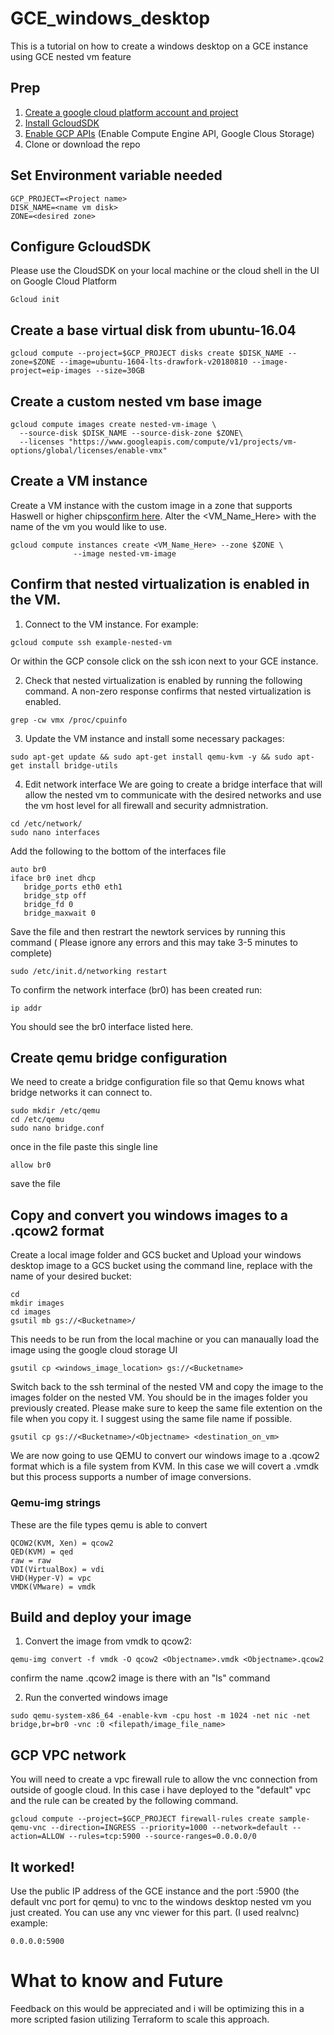 # GCE_windows_desktop
This is a tutorial on how to create a windows desktop on a GCE instance using GCE nested vm feature

## Prep
1. [Create a google cloud platform account and project](https://cloud.google.com/free/)
2. [Install GcloudSDK](https://www.terraform.io/intro/getting-started/install.html)
3. [Enable GCP APIs](https://support.google.com/cloud/answer/6158841?hl=en) (Enable Compute Engine API, Google Clous Storage)
4. Clone or download the repo

## Set Environment variable needed
```
GCP_PROJECT=<Project name>
DISK_NAME=<name vm disk>
ZONE=<desired zone>
```

## Configure GcloudSDK
Please use the CloudSDK on your local machine or the cloud shell in the UI on Google Cloud Platform
```
Gcloud init
```

## Create a base virtual disk from ubuntu-16.04
```
gcloud compute --project=$GCP_PROJECT disks create $DISK_NAME --zone=$ZONE --image=ubuntu-1604-lts-drawfork-v20180810 --image-project=eip-images --size=30GB
```

## Create a custom nested vm base image

```
gcloud compute images create nested-vm-image \
  --source-disk $DISK_NAME --source-disk-zone $ZONE\
  --licenses "https://www.googleapis.com/compute/v1/projects/vm-options/global/licenses/enable-vmx"
```     

## Create a VM instance
Create a VM instance with the custom image in a zone that supports Haswell or higher chips[confirm here](https://cloud.google.com/compute/docs/regions-zones/).  Alter the <VM_Name_Here> with the name of the vm you would like to use.
```
gcloud compute instances create <VM_Name_Here> --zone $ZONE \
              --image nested-vm-image
```

## Confirm that nested virtualization is enabled in the VM.
1. Connect to the VM instance. For example:
```
gcloud compute ssh example-nested-vm
```
Or within the GCP console click on the ssh icon next to your GCE instance.

2. Check that nested virtualization is enabled by running the following command. A non-zero response confirms that nested virtualization is enabled.
```
grep -cw vmx /proc/cpuinfo
```

3. Update the VM instance and install some necessary packages:
```
sudo apt-get update && sudo apt-get install qemu-kvm -y && sudo apt-get install bridge-utils

```

4. Edit network interface
We are going to create a bridge interface that will allow the nested vm to communicate with the desired networks and use the vm host level for all firewall and security admnistration.
```
cd /etc/network/
sudo nano interfaces
```
Add the following to the bottom of the interfaces file

```
auto br0
iface br0 inet dhcp
   bridge_ports eth0 eth1
   bridge_stp off
   bridge_fd 0
   bridge_maxwait 0
```

Save the file and then restrart the newtork services by running this command ( Please ignore any errors and this may take 3-5 minutes to complete)
```
sudo /etc/init.d/networking restart 
```

To confirm the network interface (br0) has been created run:
```
ip addr
```
You should see the br0 interface listed here.

## Create qemu bridge configuration

We need to create a bridge configuration file so that Qemu knows what bridge networks it can connect to.
```
sudo mkdir /etc/qemu
cd /etc/qemu
sudo nano bridge.conf
```
once in the file paste this single line
```
allow br0
```
save the file

## Copy and convert you windows images to a .qcow2 format
 Create a local image folder and GCS bucket and Upload your windows desktop image to a GCS bucket using the command line, replace <Bucketname> with the name of your desired bucket: 
```
cd
mkdir images
cd images
gsutil mb gs://<Bucketname>/
```
This needs to be run from the local machine or you can manaually load the image using the google cloud storage UI
```
gsutil cp <windows_image_location> gs://<Bucketname>
```

Switch back to the ssh terminal of the nested VM and copy the image to the images folder on the nested VM.  You should be in the images folder you previously created.  Please make sure to keep the same file extention on the file when you copy it.  I suggest using the same file name if possible.
```
gsutil cp gs://<Bucketname>/<Objectname> <destination_on_vm>
```

We are now going to use QEMU to convert our windows image to a .qcow2 format which is a file system from KVM.  In this case we will covert a .vmdk but this process supports a number of image conversions. 

### Qemu-img strings
These are the file types qemu is able to convert
```
QCOW2(KVM, Xen) = qcow2
QED(KVM) = qed
raw = raw
VDI(VirtualBox) = vdi
VHD(Hyper-V) = vpc
VMDK(VMware) = vmdk
```

## Build and deploy your image
1. Convert the image from vmdk to qcow2:
```
qemu-img convert -f vmdk -O qcow2 <Objectname>.vmdk <Objectname>.qcow2
```
confirm the name .qcow2 image is there with an "ls" command

2. Run the converted windows image 
```
sudo qemu-system-x86_64 -enable-kvm -cpu host -m 1024 -net nic -net bridge,br=br0 -vnc :0 <filepath/image_file_name>
```

## GCP VPC network 
You will need to create a vpc firewall rule to allow the vnc connection from outside of google cloud.
In this case i have deployed to the "default" vpc and the rule can be created by the following command.
```
gcloud compute --project=$GCP_PROJECT firewall-rules create sample-qemu-vnc --direction=INGRESS --priority=1000 --network=default --action=ALLOW --rules=tcp:5900 --source-ranges=0.0.0.0/0
```

## It worked!
Use the public IP address of the GCE instance and the port :5900 (the default vnc port for qemu) to vnc to the windows desktop nested vm you just created.  You can use any vnc viewer for this part. (I used realvnc)
example:
```
0.0.0.0:5900
```

# What to know and Future
Feedback on this would be appreciated and i will be optimizing this in a more scripted fasion utilizing Terraform to scale this approach.
